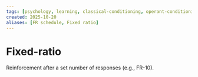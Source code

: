 ```yaml
---
tags: [psychology, learning, classical-conditioning, operant-conditioning, observational-learning, cognition]
created: 2025-10-20
aliases: [FR schedule, Fixed ratio]
---
```

# Fixed-ratio

Reinforcement after a set number of responses (e.g., FR-10).
